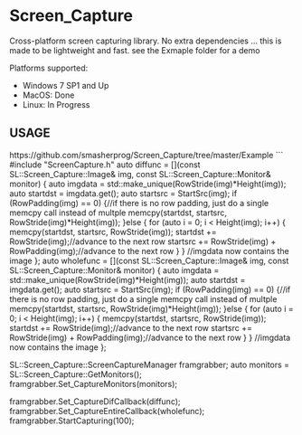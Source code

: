 # Screen_Capture
Cross-platform screen capturing library. No extra dependencies ... this is made to be lightweight and fast.
see the Exmaple folder for a demo

Platforms supported:
<ul>
<li>Windows 7 SP1 and Up</li>
<li>MacOS: Done</li>
<li>Linux: In Progress</li>
</ul>


<h2>USAGE</h2>
https://github.com/smasherprog/Screen_Capture/tree/master/Example
```
#include "ScreenCapture.h"
auto diffunc = [](const SL::Screen_Capture::Image& img, const SL::Screen_Capture::Monitor& monitor) {
	auto imgdata = std::make_unique<char[]>(RowStride(img)*Height(img));
	auto startdst = imgdata.get();
	auto startsrc = StartSrc(img);
	if (RowPadding(img) == 0) {//if there is no row padding, just do a single memcpy call instead of multple
		memcpy(startdst, startsrc, RowStride(img)*Height(img));
	}else {
		for (auto i = 0; i < Height(img); i++) {
			memcpy(startdst, startsrc, RowStride(img));
			startdst += RowStride(img);//advance to the next row
			startsrc += RowStride(img) + RowPadding(img);//advance to the next row
		}
	}
    //imgdata now contains the image
};
auto wholefunc = [](const SL::Screen_Capture::Image& img, const SL::Screen_Capture::Monitor& monitor) {
	auto imgdata = std::make_unique<char[]>(RowStride(img)*Height(img));
	auto startdst = imgdata.get();
	auto startsrc = StartSrc(img);
	if (RowPadding(img) == 0) {//if there is no row padding, just do a single memcpy call instead of multple
		memcpy(startdst, startsrc, RowStride(img)*Height(img));
	}else {
		for (auto i = 0; i < Height(img); i++) {
			memcpy(startdst, startsrc, RowStride(img));
			startdst += RowStride(img);//advance to the next row
			startsrc += RowStride(img) + RowPadding(img);//advance to the next row
		}
	}
    //imgdata now contains the image
};
  
SL::Screen_Capture::ScreenCaptureManager framgrabber;
auto monitors = SL::Screen_Capture::GetMonitors();
framgrabber.Set_CaptureMonitors(monitors);

framgrabber.Set_CaptureDifCallback(diffunc);
framgrabber.Set_CaptureEntireCallback(wholefunc);
framgrabber.StartCapturing(100);


```
